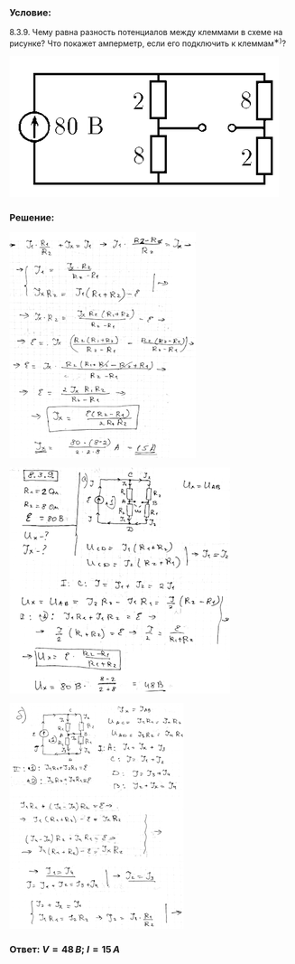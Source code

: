 ###  Условие:

$8.3.9.$ Чему равна разность потенциалов между клеммами в схеме на рисунке? Что покажет амперметр, если его подключить к клеммам$^{∗)}$?

![К задаче $8.3.9$|478x250, 40%](../../img/8.3.9/8.3.9.png)

###  Решение:

![|330x400, 67%](../../img/8.3.9/1.png)

![|391x400, 67%](../../img/8.3.9/2.png)

![|309x400, 67%](../../img/8.3.9/3.png)

###  Ответ: $V = 48 \,В;$ $I = 15 \,А$